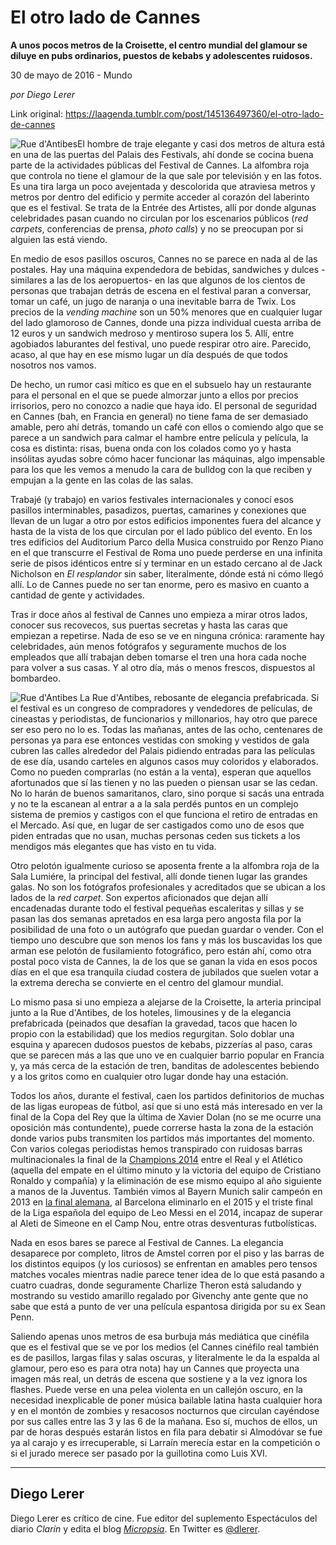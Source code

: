 # El otro lado de Cannes

**A unos pocos metros de la Croisette, el centro mundial del glamour se diluye en pubs ordinarios, puestos de kebabs y adolescentes ruidosos.**

30 de mayo de 2016 - Mundo

_por Diego Lerer_

Link original: https://laagenda.tumblr.com/post/145136497360/el-otro-lado-de-cannes

![Rue d'Antibes](https://64.media.tumblr.com/84f06a3c8ce5a28bae040b1b4708495a/tumblr_inline_pjzp5hojtc1t6q87u_500.jpg)El hombre de traje elegante y casi dos metros de altura está en una de las puertas del Palais des Festivals, ahí donde se cocina buena parte de la actividades públicas del Festival de Cannes. La alfombra roja que controla no tiene el glamour de la que sale por televisión y en las fotos. Es una tira larga un poco avejentada y descolorida que atraviesa metros y metros por dentro del edificio y permite acceder al corazón del laberinto que es el festival. Se trata de la Entrée des Artistes, allí por donde algunas celebridades pasan cuando no circulan por los escenarios públicos (*red carpets*, conferencias de prensa, *photo calls*) y no se preocupan por si alguien las está viendo. 

En medio de esos pasillos oscuros, Cannes no se parece en nada al de las postales. Hay una máquina expendedora de bebidas, sandwiches y dulces -similares a las de los aeropuertos- en las que algunos de los cientos de personas que trabajan detrás de escena en el festival paran a conversar, tomar un café, un jugo de naranja o una inevitable barra de Twix. Los precios de la *vending machine* son un 50% menores que en cualquier lugar del lado glamoroso de Cannes, donde una pizza individual cuesta arriba de 12 euros y un sandwich medroso y mentiroso supera los 5. Allí, entre agobiados laburantes del festival, uno puede respirar otro aire. Parecido, acaso, al que hay en ese mismo lugar un día después de que todos nosotros nos vamos. 

De hecho, un rumor casi mítico es que en el subsuelo hay un restaurante para el personal en el que se puede almorzar junto a ellos por precios irrisorios, pero no conozco a nadie que haya ido. El personal de seguridad en Cannes (bah, en Francia en general) no tiene fama de ser demasiado amable, pero ahí detrás, tomando un café con ellos o comiendo algo que se parece a un sandwich para calmar el hambre entre película y película, la cosa es distinta: risas, buena onda con los colados como yo y hasta insólitas ayudas sobre cómo hacer funcionar las máquinas, algo impensable para los que les vemos a menudo la cara de bulldog con la que reciben y empujan a la gente en las colas de las salas.

Trabajé (y trabajo) en varios festivales internacionales y conocí esos pasillos interminables, pasadizos, puertas, camarines y conexiones que llevan de un lugar a otro por estos edificios imponentes fuera del alcance y hasta de la vista de los que circulan por el lado público del evento. En los tres edificios del Auditorium Parco della Musica construido por Renzo Piano en el que transcurre el Festival de Roma uno puede perderse en una infinita serie de pisos idénticos entre sí y terminar en un estado cercano al de Jack Nicholson en *El resplandor* sin saber, literalmente, dónde está ni cómo llegó allí. Lo de Cannes puede no ser tan enorme, pero es masivo en cuanto a cantidad de gente y actividades.

Tras ir doce años al festival de Cannes uno empieza a mirar otros lados, conocer sus recovecos, sus puertas secretas y hasta las caras que empiezan a repetirse. Nada de eso se ve en ninguna crónica: raramente hay celebridades, aún menos fotógrafos y seguramente muchos de los empleados que allí trabajan deben tomarse el tren una hora cada noche para volver a sus casas. Y al otro día, más o menos frescos, dispuestos al bombardeo.

![Rue d'Antibes](https://64.media.tumblr.com/84f06a3c8ce5a28bae040b1b4708495a/tumblr_inline_pjzp5hojtc1t6q87u_500.jpg) La Rue d'Antibes, rebosante de elegancia prefabricada. Si el festival es un congreso de compradores y vendedores de películas, de cineastas y periodistas, de funcionarios y millonarios, hay otro que parece ser eso pero no lo es. Todas las mañanas, antes de las ocho, centenares de personas ya para ese entonces vestidas con smoking y vestidos de gala cubren las calles alrededor del Palais pidiendo entradas para las películas de ese día, usando carteles en algunos casos muy coloridos y elaborados. Como no pueden comprarlas (no están a la venta), esperan que aquellos afortunados que sí las tienen y no las pueden o piensan usar se las cedan. No lo harán de buenos samaritanos, claro, sino porque si sacás una entrada y no te la escanean al entrar a a la sala perdés puntos en un complejo sistema de premios y castigos con el que funciona el retiro de entradas en el Mercado. Así que, en lugar de ser castigados como uno de esos que piden entradas que no usan, muchas personas ceden sus tickets a los mendigos más elegantes que has visto en tu vida.

Otro pelotón igualmente curioso se aposenta frente a la alfombra roja de la Sala Lumiére, la principal del festival, allí donde tienen lugar las grandes galas. No son los fotógrafos profesionales y acreditados que se ubican a los lados de la *red carpet*. Son expertos aficionados que dejan allí encadenadas durante todo el festival pequeñas escaleritas y sillas y se pasan las dos semanas apretados en esa larga pero angosta fila por la posibilidad de una foto o un autógrafo que puedan guardar o vender. Con el tiempo uno descubre que son menos los fans y más los buscavidas los que arman ese pelotón de fusilamiento fotográfico, pero están ahí, como otra postal poco vista de Cannes, la de los que se ganan la vida en esos pocos días en el que esa tranquila ciudad costera de jubilados que suelen votar a la extrema derecha se convierte en el centro del glamour mundial.

Lo mismo pasa si uno empieza a alejarse de la Croisette, la arteria principal junto a la Rue d'Antibes, de los hoteles, limousines y de la elegancia prefabricada (peinados que desafían la gravedad, tacos que hacen lo propio con la estabilidad) que los medios regurgitan. Solo doblar una esquina y aparecen dudosos puestos de kebabs, pizzerías al paso, caras que se parecen más a las que uno ve en cualquier barrio popular en Francia y, ya más cerca de la estación de tren, banditas de adolescentes bebiendo y a los gritos como en cualquier otro lugar donde hay una estación.

Todos los años, durante el festival, caen los partidos definitorios de muchas de las ligas europeas de fútbol, así que si uno está más interesado en ver la final de la Copa del Rey que la última de Xavier Dolan (no se me ocurre una oposición más contundente), puede correrse hasta la zona de la estación donde varios pubs transmiten los partidos más importantes del momento. Con varios colegas periodistas hemos transpirado con ruidosas barras multinacionales la final de la [Champions 2014](https://youtu.be/Ji021RYgGXQ) entre el Real y el Atlético (aquella del empate en el último minuto y la victoria del equipo de Cristiano Ronaldo y compañía) y la eliminación de ese mismo equipo al año siguiente a manos de la Juventus. También vimos al Bayern Munich salir campeón en 2013 en [la final alemana](https://youtu.be/wA4ChhQ38GQ), al Barcelona eliminarlo en el 2015 y el triste final de la Liga española del equipo de Leo Messi en el 2014, incapaz de superar al Aleti de Simeone en el Camp Nou, entre otras desventuras futbolísticas. 

Nada en esos bares se parece al Festival de Cannes. La elegancia desaparece por completo, litros de Amstel corren por el piso y las barras de los distintos equipos (y los curiosos) se enfrentan en amables pero tensos matches vocales mientras nadie parece tener idea de lo que está pasando a cuatro cuadras, donde seguramente Charlize Theron está saludando y mostrando su vestido amarillo regalado por Givenchy ante gente que no sabe que está a punto de ver una película espantosa dirigida por su ex Sean Penn.

Saliendo apenas unos metros de esa burbuja más mediática que cinéfila que es el festival que se ve por los medios (el Cannes cinéfilo real también es de pasillos, largas filas y salas oscuras, y literalmente le da la espalda al glamour, pero eso es para otra nota) hay un Cannes que proyecta una imagen más real, un detrás de escena que sostiene y a la vez ignora los flashes. Puede verse en una pelea violenta en un callejón oscuro, en la necesidad inexplicable de poner música bailable latina hasta cualquier hora y en el montón de zombies y resacosos nocturnos que circulan cayéndose por sus calles entre las 3 y las 6 de la mañana. Eso sí, muchos de ellos, un par de horas después estarán listos en fila para debatir si Almodóvar se fue ya al carajo y es irrecuperable, si Larraín merecía estar en la competición o si el jurado merece ser pasado por la guillotina como Luis XVI.

  




---

 Diego Lerer
------------

 Diego Lerer es crítico de cine. Fue editor del suplemento Espectáculos del diario *Clarín* y edita el blog *[Micropsia](http://micropsia.otroscines.com/)*. En Twitter es [@dlerer](https://twitter.com/dlerer). 


